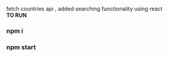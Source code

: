fetch countries api , added searching functionality using react<br>
<b> TO RUN</b> 
<h3>npm i </h3> 
<h3>npm start</h3>

